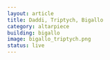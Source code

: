 ```yaml
---
layout: article
title: Daddi, Triptych, Bigallo 
category: altarpiece
building: bigallo
image: bigallo_triptych.png
status: live
---
```

